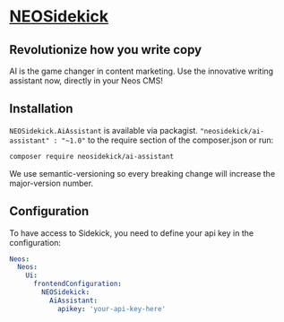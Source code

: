 # [NEOSidekick](https://neosidekick.com/)

## Revolutionize how you write copy

AI is the game changer in content marketing. 
Use the innovative writing assistant now, directly in your Neos CMS!

## Installation

`NEOSidekick.AiAssistant` is available via packagist. `"neosidekick/ai-assistant" : "~1.0"` to the require section of the composer.json or run:

```bash
composer require neosidekick/ai-assistant
```

We use semantic-versioning so every breaking change will increase the major-version number.

## Configuration

To have access to Sidekick, you need to define your api key in the configuration:

```yaml
Neos:
  Neos:
    Ui:
      frontendConfiguration:
        NEOSidekick:
          AiAssistant:
            apikey: 'your-api-key-here'
```
